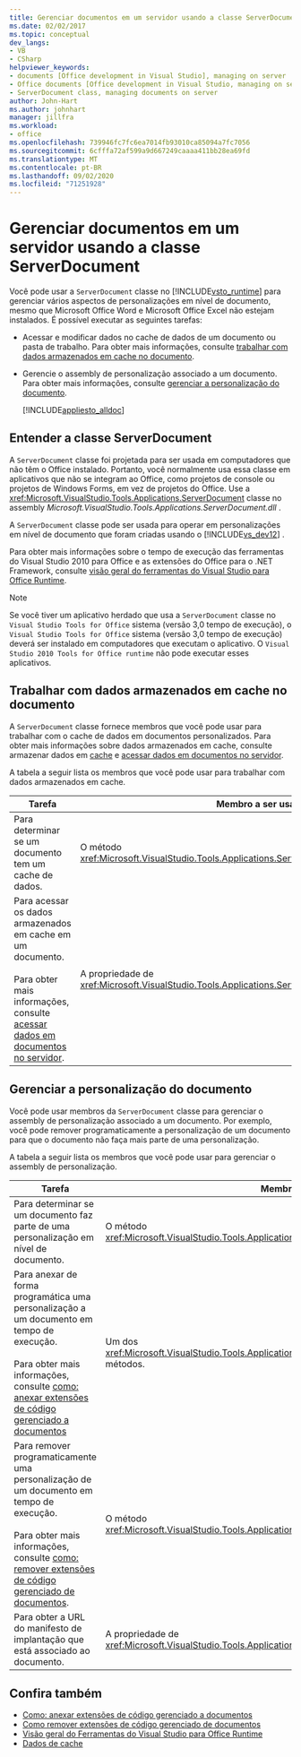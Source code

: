 ```yaml
---
title: Gerenciar documentos em um servidor usando a classe ServerDocument
ms.date: 02/02/2017
ms.topic: conceptual
dev_langs:
- VB
- CSharp
helpviewer_keywords:
- documents [Office development in Visual Studio], managing on server
- Office documents [Office development in Visual Studio, managing on server
- ServerDocument class, managing documents on server
author: John-Hart
ms.author: johnhart
manager: jillfra
ms.workload:
- office
ms.openlocfilehash: 739946fc7fc6ea7014fb93010ca85094a7fc7056
ms.sourcegitcommit: 6cfffa72af599a9d667249caaaa411bb28ea69fd
ms.translationtype: MT
ms.contentlocale: pt-BR
ms.lasthandoff: 09/02/2020
ms.locfileid: "71251928"
---
```

# <a name="manage-documents-on-a-server-by-using-the-serverdocument-class"></a>Gerenciar documentos em um servidor usando a classe ServerDocument
  Você pode usar a `ServerDocument` classe no [!INCLUDE[vsto_runtime](../vsto/includes/vsto-runtime-md.md)] para gerenciar vários aspectos de personalizações em nível de documento, mesmo que Microsoft Office Word e Microsoft Office Excel não estejam instalados. É possível executar as seguintes tarefas:

- Acessar e modificar dados no cache de dados de um documento ou pasta de trabalho. Para obter mais informações, consulte [trabalhar com dados armazenados em cache no documento](#CachedData).

- Gerencie o assembly de personalização associado a um documento. Para obter mais informações, consulte [gerenciar a personalização do documento](#CustomizationInfo).

  [!INCLUDE[appliesto_alldoc](../vsto/includes/appliesto-alldoc-md.md)]

## <a name="understand-the-serverdocument-class"></a>Entender a classe ServerDocument
 A `ServerDocument` classe foi projetada para ser usada em computadores que não têm o Office instalado. Portanto, você normalmente usa essa classe em aplicativos que não se integram ao Office, como projetos de console ou projetos de Windows Forms, em vez de projetos do Office. Use a <xref:Microsoft.VisualStudio.Tools.Applications.ServerDocument> classe no assembly *Microsoft.VisualStudio.Tools.Applications.ServerDocument.dll* .

 A `ServerDocument` classe pode ser usada para operar em personalizações em nível de documento que foram criadas usando o [!INCLUDE[vs_dev12](../vsto/includes/vs-dev12-md.md)] .

 Para obter mais informações sobre o tempo de execução das ferramentas do Visual Studio 2010 para Office e as extensões do Office para o .NET Framework, consulte [visão geral do ferramentas do Visual Studio para Office Runtime](../vsto/visual-studio-tools-for-office-runtime-overview.md).

> [!NOTE]
> Se você tiver um aplicativo herdado que usa a `ServerDocument` classe no `Visual Studio Tools for Office` sistema (versão 3,0 tempo de execução), o `Visual Studio Tools for Office` sistema (versão 3,0 tempo de execução) deverá ser instalado em computadores que executam o aplicativo. O `Visual Studio 2010 Tools for Office runtime` não pode executar esses aplicativos.

## <a name="work-with-cached-data-in-the-document"></a><a name="CachedData"></a> Trabalhar com dados armazenados em cache no documento
 A `ServerDocument` classe fornece membros que você pode usar para trabalhar com o cache de dados em documentos personalizados. Para obter mais informações sobre dados armazenados em cache, consulte armazenar dados em [cache](../vsto/caching-data.md) e [acessar dados em documentos no servidor](../vsto/accessing-data-in-documents-on-the-server.md).

 A tabela a seguir lista os membros que você pode usar para trabalhar com dados armazenados em cache.

|Tarefa|Membro a ser usado|
|----------|-------------------|
|Para determinar se um documento tem um cache de dados.|O método <xref:Microsoft.VisualStudio.Tools.Applications.ServerDocument.IsCacheEnabled%2A>.|
|Para acessar os dados armazenados em cache em um documento.<br /><br /> Para obter mais informações, consulte [acessar dados em documentos no servidor](../vsto/accessing-data-in-documents-on-the-server.md).|A propriedade de <xref:Microsoft.VisualStudio.Tools.Applications.ServerDocument.CachedData%2A> .|

## <a name="manage-the-document-customization"></a><a name="CustomizationInfo"></a> Gerenciar a personalização do documento
 Você pode usar membros da `ServerDocument` classe para gerenciar o assembly de personalização associado a um documento. Por exemplo, você pode remover programaticamente a personalização de um documento para que o documento não faça mais parte de uma personalização.

 A tabela a seguir lista os membros que você pode usar para gerenciar o assembly de personalização.

|Tarefa|Membro a ser usado|
|----------|-------------------|
|Para determinar se um documento faz parte de uma personalização em nível de documento.|O método <xref:Microsoft.VisualStudio.Tools.Applications.ServerDocument.GetCustomizationVersion%2A>.|
|Para anexar de forma programática uma personalização a um documento em tempo de execução.<br /><br /> Para obter mais informações, consulte [como: anexar extensões de código gerenciado a documentos](../vsto/how-to-attach-managed-code-extensions-to-documents.md)|Um dos <xref:Microsoft.VisualStudio.Tools.Applications.ServerDocument.AddCustomization%2A> métodos.|
|Para remover programaticamente uma personalização de um documento em tempo de execução.<br /><br /> Para obter mais informações, consulte [como: remover extensões de código gerenciado de documentos](../vsto/how-to-remove-managed-code-extensions-from-documents.md).|O método <xref:Microsoft.VisualStudio.Tools.Applications.ServerDocument.RemoveCustomization%2A>.|
|Para obter a URL do manifesto de implantação que está associado ao documento.|A propriedade de <xref:Microsoft.VisualStudio.Tools.Applications.ServerDocument.DeploymentManifestUrl%2A> .|

## <a name="see-also"></a>Confira também
- [Como: anexar extensões de código gerenciado a documentos](../vsto/how-to-attach-managed-code-extensions-to-documents.md)
- [Como remover extensões de código gerenciado de documentos](../vsto/how-to-remove-managed-code-extensions-from-documents.md)
- [Visão geral do Ferramentas do Visual Studio para Office Runtime](../vsto/visual-studio-tools-for-office-runtime-overview.md)
- [Dados de cache](../vsto/caching-data.md)
